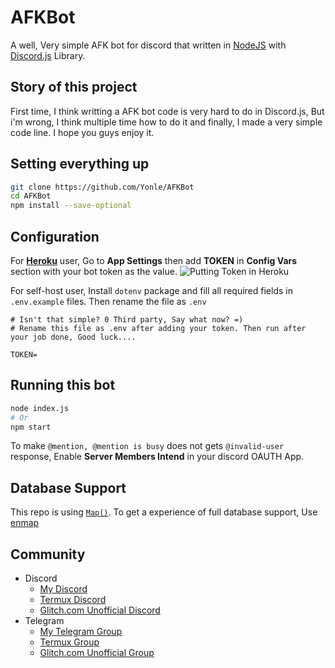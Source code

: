 # AFKBot
A well, Very simple AFK bot for discord that written in [NodeJS](https://nodejs.org) with [Discord.js](https://discord.js.org) Library.

## Story of this project
First time, I think writting a AFK bot code is very hard to do in Discord.js, But i'm wrong, I think multiple time how to do it and finally, I made a very simple code line. I hope you guys enjoy it.

## Setting everything up
```bash
git clone https://github.com/Yonle/AFKBot
cd AFKBot
npm install --save-optional
```

## Configuration
For [**Heroku**](https://heroku.com) user, Go to **App Settings** then add **TOKEN** in **Config Vars** section with your bot token as the value.
![Putting Token in Heroku](https://media.discordapp.net/attachments/839047579512602681/847729094313508904/Screenshot_2021_0528_145129.png)

For self-host user, Install `dotenv` package and fill all required fields in `.env.example` files. Then rename the file as `.env`
```
# Isn't that simple? 0 Third party, Say what now? =)
# Rename this file as .env after adding your token. Then run after your job done, Good luck....

TOKEN=
```

## Running this bot
```bash
node index.js
# Or
npm start
```
To make `@mention, @mention is busy` does not gets `@invalid-user` response, Enable **Server Members Intend** in your discord OAUTH App. 

## Database Support
This repo is using [`Map()`](https://developer.mozilla.org/en-US/docs/Web/JavaScript/Reference/Global_Objects/Map). To get a experience of full database support, Use [enmap](https://enmap.evie.dev/)

## Community
- Discord
  - [My Discord](https://discord.gg/9S3ZCDR)
  - [Termux Discord](https://discord.gg/gF3gSgwUqw)
  - [Glitch.com Unofficial Discord](https://discord.gg/6CWnE6W)
- Telegram
  - [My Telegram Group](https://t.me/yonlecoder)
  - [Termux Group](https://t.me/termux24x7)
  - [Glitch.com Unofficial Group](https://t.me/glitchdotcom_community)
